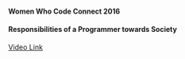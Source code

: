 #### Women Who Code Connect 2016

#### Responsibilities of a Programmer towards Society

[Video Link](https://www.youtube.com/watch?v=yLGJxfPlgPk&feature=youtu.be)
